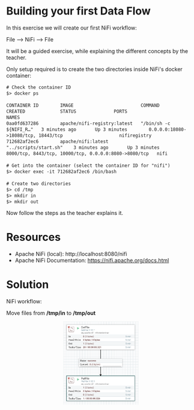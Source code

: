 # Building your first Data Flow

In this exercise we will create our first NiFi workflow:

File --> NiFi --> File

It will be a guided exercise, while explaining the different concepts by the teacher.

Only setup required is to create the two directories inside NiFi's docker container:

```shell
# Check the container ID
$> docker ps

CONTAINER ID        IMAGE                         COMMAND                  CREATED             STATUS              PORTS                                                   NAMES
0aa0fd637286        apache/nifi-registry:latest   "/bin/sh -c ${NIFI_R…"   3 minutes ago       Up 3 minutes        0.0.0.0:18080->18080/tcp, 18443/tcp                     nifiregistry
712682af2ec6        apache/nifi:latest            "../scripts/start.sh"    3 minutes ago       Up 3 minutes        8000/tcp, 8443/tcp, 10000/tcp, 0.0.0.0:8080->8080/tcp   nifi

# Get into the container (select the container ID for "nifi")
$> docker exec -it 712682af2ec6 /bin/bash

# Create two directories
$> cd /tmp
$> mkdir in
$> mkdir out
```

Now follow the steps as the teacher explains it.

# Resources

* Apache NiFi (local): http://localhost:8080/nifi
* Apache NiFi Documentation: https://nifi.apache.org/docs.html

# Solution

NiFi workflow:

Move files from **/tmp/in** to **/tmp/out**

<p align="center">
  <img width="200" src="Solution1.png" />
</p>
